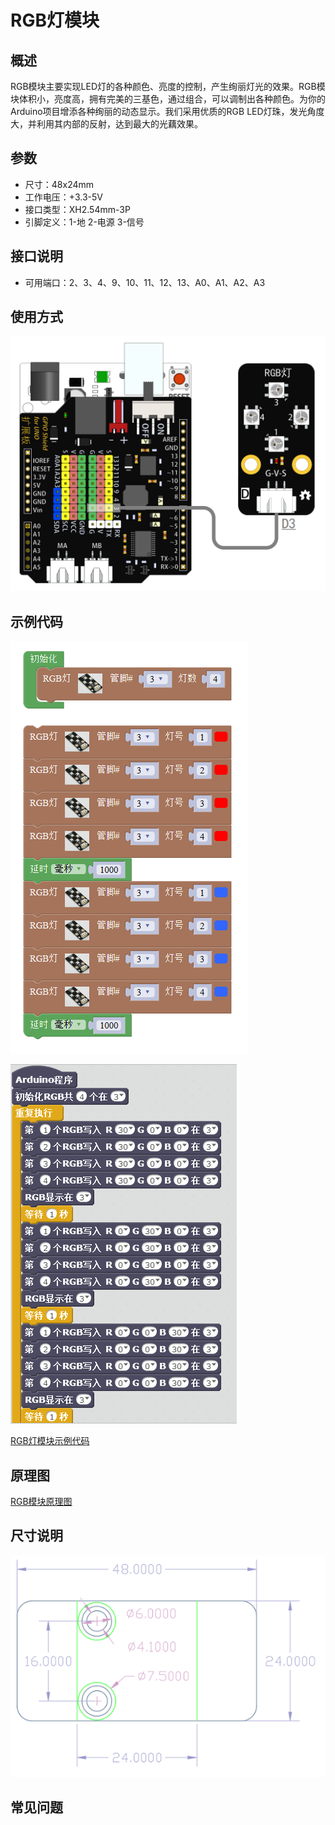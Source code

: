 # RGB灯模块

## 概述

RGB模块主要实现LED灯的各种颜色、亮度的控制，产生绚丽灯光的效果。RGB模块体积小，亮度高，拥有完美的三基色，通过组合，可以调制出各种颜色。为你的Arduino项目增添各种绚丽的动态显示。我们采用优质的RGB LED灯珠，发光角度大，并利用其内部的反射，达到最大的光藕效果。

## 参数

* 尺寸：48x24mm
* 工作电压：+3.3-5V
* 接口类型：XH2.54mm-3P
* 引脚定义：1-地 2-电源 3-信号

## 接口说明

* 可用端口：2、3、4、9、10、11、12、13、A0、A1、A2、A3

## 使用方式

![](../../.gitbook/assets/arduino-04.png)

## 示例代码

![](../../.gitbook/assets/arduino-71.png)

![](../../.gitbook/assets/arduino-50.png)

[RGB灯模块示例代码](http://www.haohaodada.com/show.php?id=956133)

## 原理图

[RGB模块原理图](https://github.com/Haohaodada-official/docs/blob/master/jiao-xue-chan-pin/pdf/yuan-li-tu/RGB%E7%81%AF%E6%A8%A1%E5%9D%97.pdf)

## 尺寸说明

![](../../.gitbook/assets/arduino-01.png)

## 常见问题

